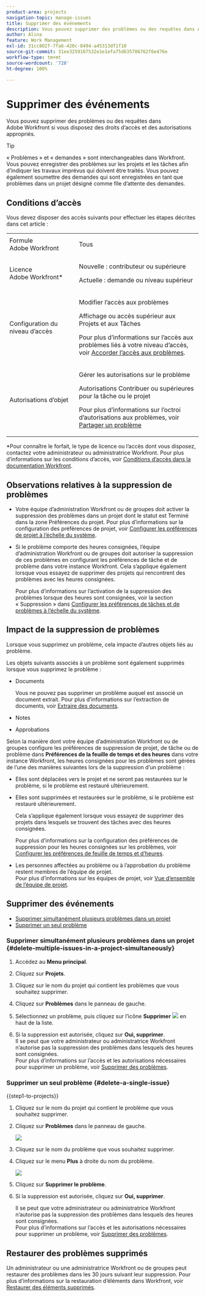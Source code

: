 ```yaml
---
product-area: projects
navigation-topic: manage-issues
title: Supprimer des événements
description: Vous pouvez supprimer des problèmes ou des requêtes dans Adobe Workfront si vous disposez des droits d’accès et des autorisations appropriés.
author: Alina
feature: Work Management
exl-id: 31cc802f-7fa6-420c-8494-a45313df1f10
source-git-commit: 31ee3259167532e1e1efa75d635786762f6e476e
workflow-type: tm+mt
source-wordcount: '728'
ht-degree: 100%

---
```


# Supprimer des événements

<!--Audited: 01/2024-->

Vous pouvez supprimer des problèmes ou des requêtes dans Adobe Workfront si vous disposez des droits d’accès et des autorisations appropriés.

>[!TIP]
>
>« Problèmes » et « demandes » sont interchangeables dans Workfront. Vous pouvez enregistrer des problèmes sur les projets et les tâches afin d’indiquer les travaux imprévus qui doivent être traités. Vous pouvez également soumettre des demandes qui sont enregistrées en tant que problèmes dans un projet désigné comme file d’attente des demandes.

## Conditions d’accès

Vous devez disposer des accès suivants pour effectuer les étapes décrites dans cet article :

<table style="table-layout:auto"> 
 <col> 
 <col> 
 <tbody> 
  <tr> 
   <td role="rowheader">Formule Adobe Workfront</td> 
   <td> <p>Tous</p> </td> 
  </tr> 
  <tr> 
   <td role="rowheader">Licence Adobe Workfront*</td> 
   <td> <p>Nouvelle : contributeur ou supérieure</p>
   <p>Actuelle : demande ou niveau supérieur</p>
 </td> 
  </tr> 
  <tr> 
   <td role="rowheader">Configuration du niveau d’accès</td> 
   <td> <p>Modifier l’accès aux problèmes</p> <p>Affichage ou accès supérieur aux Projets et aux Tâches</p>  <p>Pour plus d’informations sur l’accès aux problèmes liés à votre niveau d’accès, voir <a href="../../../administration-and-setup/add-users/configure-and-grant-access/grant-access-issues.md" class="MCXref xref">Accorder l’accès aux problèmes</a>.  </p> </td> 
  </tr> 
  <tr> 
   <td role="rowheader">Autorisations d’objet</td> 
   <td> <p>Gérer les autorisations sur le problème</p> <p>Autorisations Contribuer ou supérieures pour la tâche ou le projet</p> <p> Pour plus d’informations sur l’octroi d’autorisations aux problèmes, voir <a href="../../../workfront-basics/grant-and-request-access-to-objects/share-an-issue.md" class="MCXref xref">Partager un problème</a></p> </td> 
  </tr> 
 </tbody> 
</table>

&#42;Pour connaître le forfait, le type de licence ou l’accès dont vous disposez, contactez votre administrateur ou administratrice Workfront. Pour plus d’informations sur les conditions d’accès, voir [Conditions d’accès dans la documentation Workfront](/help/quicksilver/administration-and-setup/add-users/access-levels-and-object-permissions/access-level-requirements-in-documentation.md).

## Observations relatives à la suppression de problèmes

* Votre équipe d’administration Workfront ou de groupes doit activer la suppression des problèmes dans un projet dont le statut est Terminé dans la zone Préférences du projet. Pour plus d’informations sur la configuration des préférences de projet, voir [Configurer les préférences de projet à l’échelle du système](../../../administration-and-setup/set-up-workfront/configure-system-defaults/set-project-preferences.md).

* Si le problème comporte des heures consignées, l’équipe d’administration Workfront ou de groupes doit autoriser la suppression de ces problèmes en configurant les préférences de tâche et de problème dans votre instance Workfront. Cela s’applique également lorsque vous essayez de supprimer des projets qui rencontrent des problèmes avec les heures consignées.

  <!--
  <MadCap:conditionalText data-mc-conditions="QuicksilverOrClassic.Draft mode">
  <span data-mc-conditions="QuicksilverOrClassic.Quicksilver">(this is not possible in classic)</span>
  </MadCap:conditionalText>
  -->

  Pour plus d’informations sur l’activation de la suppression des problèmes lorsque des heures sont consignées, voir la section « Suppression » dans [Configurer les préférences de tâches et de problèmes à l’échelle du système](../../../administration-and-setup/set-up-workfront/configure-system-defaults/set-task-issue-preferences.md).

## Impact de la suppression de problèmes

Lorsque vous supprimez un problème, cela impacte d’autres objets liés au problème.

Les objets suivants associés à un problème sont également supprimés lorsque vous supprimez le problème :

* Documents

  Vous ne pouvez pas supprimer un problème auquel est associé un document extrait. Pour plus d’informations sur l’extraction de documents, voir [Extraire des documents](../../../documents/managing-documents/check-out-documents.md).

* Notes
* Approbations

Selon la manière dont votre équipe d’administration Workfront ou de groupes configure les préférences de suppression de projet, de tâche ou de problème dans **Préférences de la feuille de temps et des heures** dans votre instance Workfront, les heures consignées pour les problèmes sont gérées de l’une des manières suivantes lors de la suppression d’un problème :

* Elles sont déplacées vers le projet et ne seront pas restaurées sur le problème, si le problème est restauré ultérieurement.
* Elles sont supprimées et restaurées sur le problème, si le problème est restauré ultérieurement.

  Cela s’applique également lorsque vous essayez de supprimer des projets dans lesquels se trouvent des tâches avec des heures consignées.

  <!--
  <MadCap:conditionalText data-mc-conditions="QuicksilverOrClassic.Draft mode">
  <span data-mc-conditions="QuicksilverOrClassic.Quicksilver">(this is not possible in classic)</span>
  </MadCap:conditionalText>
  -->

  Pour plus d’informations sur la configuration des préférences de suppression pour les heures consignées sur les problèmes, voir [Configurer les préférences de feuille de temps et d’heures](../../../administration-and-setup/set-up-workfront/configure-timesheets-schedules/timesheet-and-hour-preferences.md).

* Les personnes affectées au problème ou à l’approbation du problème restent membres de l’équipe de projet.\
  Pour plus d’informations sur les équipes de projet, voir [Vue d’ensemble de l’équipe de projet](../../../manage-work/projects/planning-a-project/project-team-overview.md).

## Supprimer des événements

* [Supprimer simultanément plusieurs problèmes dans un projet](#delete-multiple-issues-in-a-project-simultaneously)
* [Supprimer un seul problème](#delete-a-single-issue)

### Supprimer simultanément plusieurs problèmes dans un projet  {#delete-multiple-issues-in-a-project-simultaneously}

1. Accédez au **Menu principal**.
1. Cliquez sur **Projets**.
1. Cliquez sur le nom du projet qui contient les problèmes que vous souhaitez supprimer.
1. Cliquez sur **Problèmes** dans le panneau de gauche.
1. Sélectionnez un problème, puis cliquez sur l’icône **Supprimer** ![](assets/delete.png) en haut de la liste.

1. Si la suppression est autorisée, cliquez sur **Oui, supprimer**.\
   Il se peut que votre administrateur ou administratrice Workfront n’autorise pas la suppression des problèmes dans lesquels des heures sont consignées.\
   Pour plus d’informations sur l’accès et les autorisations nécessaires pour supprimer un problème, voir [Supprimer des problèmes](#access-and-permissions-needed).

### Supprimer un seul problème {#delete-a-single-issue}

{{step1-to-projects}}

1. Cliquez sur le nom du projet qui contient le problème que vous souhaitez supprimer.
1. Cliquez sur **Problèmes** dans le panneau de gauche.

   ![](assets/qs-issues-icon-highlighted-on-project-350x278.png)

1. Cliquez sur le nom du problème que vous souhaitez supprimer.
1. Cliquez sur le menu **Plus** à droite du nom du problème.

   ![](assets/qs-issue-more-menu-highlighted-350x469.png)

1. Cliquez sur **Supprimer le problème**.
1. Si la suppression est autorisée, cliquez sur **Oui, supprimer**.

   Il se peut que votre administrateur ou administratrice Workfront n’autorise pas la suppression des problèmes dans lesquels des heures sont consignées.\
   Pour plus d’informations sur l’accès et les autorisations nécessaires pour supprimer un problème, voir [Supprimer des problèmes](#access-and-permissions-needed).

## Restaurer des problèmes supprimés

Un administrateur ou une administratrice Workfront ou de groupes peut restaurer des problèmes dans les 30 jours suivant leur suppression. Pour plus d’informations sur la restauration d’éléments dans Workfront, voir [Restaurer des éléments supprimés](../../../administration-and-setup/manage-workfront/manage-deleted-items/restore-deleted-items.md).
